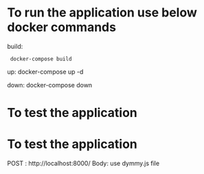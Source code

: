 # To run the application use below docker commands

build:

     docker-compose build
up:
    docker-compose up -d

down:
    docker-compose down

# To test the application 

# To test the application 
POST : http://localhost:8000/
Body: use dymmy.js file
